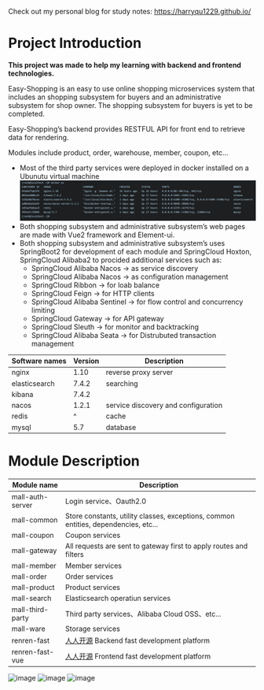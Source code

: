 Check out my personal blog for study notes: https://harryqu1229.github.io/



# Project Introduction

__This project was made to help my learning with backend and frontend technologies.__

Easy-Shopping is an easy to use online shopping microservices system that includes an shopping subsystem for buyers and an administrative subsystem for shop owner. The shopping subsystem for buyers is yet to be completed.

Easy-Shopping’s backend provides RESTFUL API for front end to retrieve data for rendering.

Modules include product, order, warehouse, member, coupon, etc...

- Most of the third party services were deployed in docker installed on a Ubunutu virtual machine 
	![image-20210405175658877](https://raw.githubusercontent.com/HarryQu1229/image-host/main/notes-img/image-20210405175658877.png)
- Both shopping subsystem and administrative subsystem’s web pages are made with Vue2 framework and Element-ui.
- Both shopping subsystem and administrative subsystem’s uses SpringBoot2 for development of each module and SpringCloud Hoxton, SpringCloud Alibaba2 to procided additional services such as:
	- SpringCloud Alibaba Nacos -> as service discovery
	- SpringCloud Alibaba Nacos -> as configuration management
	- SpringCloud Ribbon -> for loab balance
	- SpringCloud Feign -> for HTTP clients
	- SpringCloud Alibaba Sentinel -> for flow control and concurrency limiting
	- SpringCloud Gateway -> for API gateway
	- SpringCloud Sleuth -> for monitor and backtracking
	- SpringCloud Alibaba Seata -> for Distrubuted transaction management


| Software names | Version | Description                         |
| -------------- | ------- | ----------------------------------- |
| nginx          | 1.10    | reverse proxy server                |
| elasticsearch  | 7.4.2   | searching                           |
| kibana         | 7.4.2   |                                     |
| nacos          | 1.2.1   | service discovery and configuration |
| redis          | ^       | cache                               |
| mysql          | 5.7     | database                            |

# Module Description

| Module name      | Description                                                  |
| ---------------- | ------------------------------------------------------------ |
| mall-auth-server | Login service、Oauth2.0                                      |
| mall-common      | Store constants, utility classes, exceptions, common entities, dependencies, etc... |
| mall-coupon      | Coupon services                                              |
| mall-gateway     | All requests are sent to gateway first to apply routes and filters |
| mall-member      | Member services                                              |
| mall-order       | Order services                                               |
| mall-product     | Product services                                             |
| mall-search      | Elasticsearch operatiun services                             |
| mall-third-party | Third party services、Alibaba Cloud OSS、etc...              |
| mall-ware        | Storage services                                             |
| renren-fast      | [人人开源](https://gitee.com/renrenio) Backend fast development platform |
| renren-fast-vue  | [人人开源](https://gitee.com/renrenio) Frontend fast development platform |

![image](https://user-images.githubusercontent.com/95863581/156907235-e589dfbe-350d-4243-9454-fdaff3e86863.png)
![image](https://user-images.githubusercontent.com/95863581/156907243-67088272-4481-45d6-8aef-a5c2e86c53e4.png)
![image](https://user-images.githubusercontent.com/95863581/156907248-675037a8-6519-4671-adb5-274e88abd82e.png)

